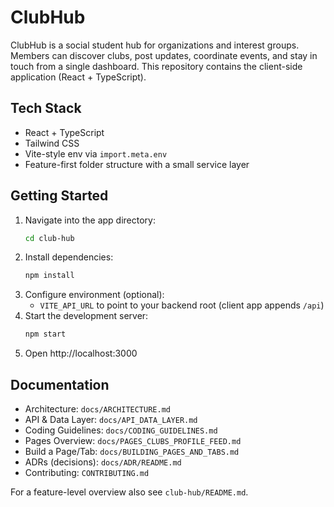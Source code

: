 # ClubHub

ClubHub is a social student hub for organizations and interest groups. Members can discover clubs, post updates, coordinate events, and stay in touch from a single dashboard. This repository contains the client-side application (React + TypeScript).

## Tech Stack

- React + TypeScript
- Tailwind CSS
- Vite-style env via `import.meta.env`
- Feature-first folder structure with a small service layer

## Getting Started

1. Navigate into the app directory:
   ```bash
   cd club-hub
   ```
2. Install dependencies:
   ```bash
   npm install
   ```
3. Configure environment (optional):
   - `VITE_API_URL` to point to your backend root (client app appends `/api`)
4. Start the development server:
   ```bash
   npm start
   ```
5. Open http://localhost:3000

## Documentation

- Architecture: `docs/ARCHITECTURE.md`
- API & Data Layer: `docs/API_DATA_LAYER.md`
- Coding Guidelines: `docs/CODING_GUIDELINES.md`
- Pages Overview: `docs/PAGES_CLUBS_PROFILE_FEED.md`
- Build a Page/Tab: `docs/BUILDING_PAGES_AND_TABS.md`
- ADRs (decisions): `docs/ADR/README.md`
- Contributing: `CONTRIBUTING.md`

For a feature-level overview also see `club-hub/README.md`.
